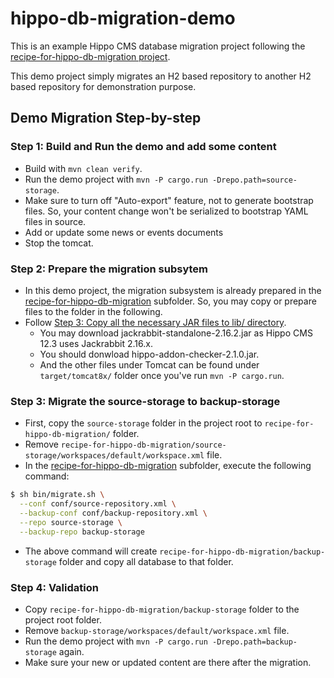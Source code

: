 # hippo-db-migration-demo

This is an example Hippo CMS database migration project following the [recipe-for-hippo-db-migration project](https://github.com/woonsanko/recipe-for-hippo-db-migration).

This demo project simply migrates an H2 based repository to another H2 based repository for demonstration purpose.

## Demo Migration Step-by-step

### Step 1: Build and Run the demo and add some content

- Build with ```mvn clean verify```.
- Run the demo project with ```mvn -P cargo.run -Drepo.path=source-storage```.
- Make sure to turn off "Auto-export" feature, not to generate bootstrap files. So, your content change won't be serialized to bootstrap YAML files in source.
- Add or update some news or events documents
- Stop the tomcat.

### Step 2: Prepare the migration subsytem

- In this demo project, the migration subsystem is already prepared in the [recipe-for-hippo-db-migration](recipe-for-hippo-db-migration) subfolder. So, you may copy or prepare files to the folder in the following.
- Follow [Step 3: Copy all the necessary JAR files to lib/ directory](https://github.com/woonsanko/recipe-for-hippo-db-migration#step-3-copy-all-the-necessary-jar-files-to-lib-directory).
  - You may download jackrabbit-standalone-2.16.2.jar as Hippo CMS 12.3 uses Jackrabbit 2.16.x.
  - You should donwload hippo-addon-checker-2.1.0.jar.
  - And the other files under Tomcat can be found under ```target/tomcat8x/``` folder once you've run ```mvn -P cargo.run```.

### Step 3: Migrate the source-storage to backup-storage

- First, copy the ```source-storage``` folder in the project root to ```recipe-for-hippo-db-migration/``` folder.
- Remove ```recipe-for-hippo-db-migration/source-storage/workspaces/default/workspace.xml``` file.
- In the [recipe-for-hippo-db-migration](recipe-for-hippo-db-migration) subfolder, execute the following command:

```bash
$ sh bin/migrate.sh \
  --conf conf/source-repository.xml \
  --backup-conf conf/backup-repository.xml \
  --repo source-storage \
  --backup-repo backup-storage
```

- The above command will create ```recipe-for-hippo-db-migration/backup-storage``` folder and copy all database to that folder.

### Step 4: Validation

- Copy ```recipe-for-hippo-db-migration/backup-storage``` folder to the project root folder.
- Remove ```backup-storage/workspaces/default/workspace.xml``` file.
- Run the demo project with ```mvn -P cargo.run -Drepo.path=backup-storage``` again.
- Make sure your new or updated content are there after the migration.
